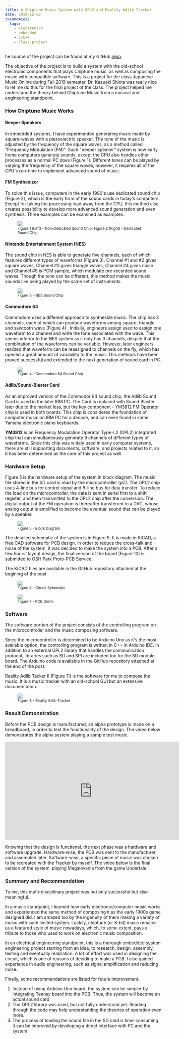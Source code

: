 ```yaml
---
title: A Chiptune Music System with OPL2 and Reality Adlib Tracker
date: 2019-12-02
taxonomies:
  tags:
    - electronics
    - embedded
    - C/C++
    - class-project
---
```


he source of the project can be found at my GitHub
[repo](https://github.com/liu2g/opl2-chiptune).

The objective of the project is to build a system with the old-school electronic
components that plays Chiptune music, as well as composing the music with
compatible software. This is a project for the class Japanese Music Online
during Fall 2019 semester. Dr. Kazuaki Shiota was really nice to let me do this
for the final project of the class. The project helped me understand the theory
behind Chiptune Music from a musical and engineering standpoint.

### How Chiptune Music Works

#### Beeper Speakers
In embedded systems, I have experimented generating music made by square-waves
with a piezoelectric speaker. The tone of the music is adjusted by the frequency
of the square waves, as a method called "Frequency Modulation (FM)". Such
"beeper speaker" system is how early home computers generate sounds, except the
CPU also handles other processes as a normal PC does (Figure 1). Different tones
can be played by varying the frequency of the square waves, however, it requires
all of the CPU's run-time to implement advanced sound of music.

#### FM Synthesizer
To solve this issue, computers in the early 1980's use dedicated sound chip
(Figure 2), which is the early form of the sound cards in today's computers.
Except for taking the processing load away from the CPU, this method also
creates possibility to develop more advanced sound generation and even
synthesis. Three examples can be examined as examples.

<figure>
  <img src="fm-synth.png"/>
  <figcaption> <small> Figure 1 (Left) - Non-Dedicated Sound Chip; Figure 2 (Right) - Dedicated Sound Chip </small> </figcaption>
</figure>

#### Nintendo Entertainment System (NES)
The sound chip in NES is able to generate five channels, each of which features
different types of waveforms (Figure 3). Channel #1 and #2 gives square waves,
Channel #3 gives triangle waves, Channel #4 gives noise and Channel #5 is PCM
sample, which modulate pre-recorded sound waves. Though the tone can be
different, this method makes the music sounds like being played by the same set
of instruments.

<figure>
  <img src="NES.png"/>
  <figcaption> <small> Figure 3 - NES Sound Chip </small> </figcaption>
</figure>

#### Commodore 64
Commodore uses a different approach to synthesize music. The chip has 3
channels, each of which can produce waveforms among square, triangle and
sawtooth wave (Figure 4) . Initially, engineers assign used to assign one
waveform to a channel and write the tone associated with the wave. This seems
inferior to the NES system as it only has 3 channels, despite that the
combination of the waveforms can be variable. However, later engineers realized
that waveform can be reassigned to channels on the fly, which has opened a great
amount of variability to the music. This methods have been proved successful and
extended to the next generation of sound card in PC.

<figure>
  <img src="C64.png"/>
  <figcaption> <small> Figure 4 - Commodore 64 Sound Chip </small> </figcaption>
</figure>

#### Adlib/Sound-Blaster Card
As an improved version of the Commodor 64 sound chip, the Adlib Sound Card is
used in the later IBM PC. The Card is replaced with Sound Blaster later due to
the market loss,  but the key component - YM3812 FM Operator chip is used in
both boards. This chip is considered the foundation of computer music on IBM PC
for a decade, and can even found in some Yamaha electronic piano keyboards.

**YM3812** is an Frequency Modulation Operator Type-L2 (OPL2) integrated chip
that can simultaneously generate 9 channels of different types of waveforms.
Since this chip was widely used in early computer systems, there are still
supporting documents, software, and projects related to it, so it has been
determined as the core of this project as well.

### Hardware Setup
Figure 5 is the hardware setup of the system in block diagram. The music file
stored in the SD card is read by the microcontroller (μC). The OPL2 chip uses
4-line bus for control signal and 8-line bus for data transfer. To reduce the
load on the microcontroller, the data is sent in serial first to a shift
register, and then transmitted to the OPL2 chip after the conversion. The
digital output of the FM operation is thereafter transferred to a DAC, whose
analog output is amplified to become the eventual sound that can be played by a
speaker.

<figure>
  <img src="block.png"/>
  <figcaption> <small> Figure 5 - Block Diagram </small> </figcaption>
</figure>

The detailed schematic of the system is in Figure 9. It is made in KiCAD, a free
CAD software for PCB design. In order to reduce the cross-talk and noise of the
system, it was decided to make the system into a PCB. After a few hours' layout
design, the final version of the board (Figure 10) is submitted to OSH Park
Proto-PCB Service.

The KiCAD files are available in the GitHub repository attached at the begining
of the post.

<figure>
  <img src="schematic.png"/>
  <figcaption> <small> Figure 6 - Circuit Schematic </small> </figcaption>
</figure>

<figure>
  <img src="pcb.png"/>
  <figcaption> <small> Figure 7 - PCB Demo </small> </figcaption>
</figure>

### Software
The software portion of the project consists of the controlling program on the
microcontroller and the music composing software.

Since the microcontroller is determined to be Arduino Uno as it's the most
available option, the controlling program is written in C++ in Arduino IDE. In
addition to an external OPL2 library that handles the communication protocol,
libraries such as SD and SPI are included too for the SD module board. The
Arduino code is available in the GitHub repository attached at the end of the
post.

Reality Adlib Tacker II (Figure 11) is the software for me to compose the music.
It is a music tracker with an old-school GUI but an extensive documentation.

<figure>
  <img src="reality.png"/>
  <figcaption> <small> Figure 8 - Reality Adlib Tracker </small> </figcaption>
</figure>

### Result Demonstration
Before the PCB design is manufactured, an alpha prototype is made on a
breadboard, in order to test the functionality of the design. The video below
demonstrates the alpha system playing a sample test music.

<iframe width="560" height="315" src="https://www.youtube.com/embed/rFG_2tbkUiI" frameborder="0" allow="accelerometer; autoplay; clipboard-write; encrypted-media; gyroscope; picture-in-picture" allowfullscreen></iframe>

Knowing that the design is functional, the next phase was a hardware and
software upgrade. Hardware-wise, the PCB was sent to the manufacturer and
assembled later. Software-wise, a specific piece of music was chosen to be
recreated with the Tracker by myself. The video below is the final version of
the system, playing Megalovania from the game Undertale.

### Summary and Recommendation

To me, this multi-disciplinary project was not only successful but also
meaningful.

In a music standpoint, I learned how early electronic/computer music works and
experienced the same method of composing it as the early 1900s game designed
did. I am amazed too by the ingenuity of them making a variety of music with
such limited system. Luckily, chiptune (or 8-bit) music remains as a featured
style of music nowadays, which, to some extent, pays a tribute to those who used
to work on electronic music composition.

In an electrical engineering standpoint, this is a thorough embedded system
engineering project starting from an idea, to research, design, assembly,
testing and eventually realization. A lot of effort was used in designing the
circuit, which is one of reasons of deciding to make a PCB. I also gained
experience in audio engineering, such as signal amplification and reducing
noise.


Finally, some recommendations are listed for future improvement.

1. Instead of using Arduino Uno board, the system can be simpler by integrating
   Teensy board into the PCB. Thus, the system will become an actual sound card.
2. The OPL2 library was used, but not fully understood yet. Reading through the
   code may help understanding the theories of operation even more.
3. The process of loading the sound file in the SD card is time-consuming. It
   can be improved by developing a direct interface with PC and the system.
